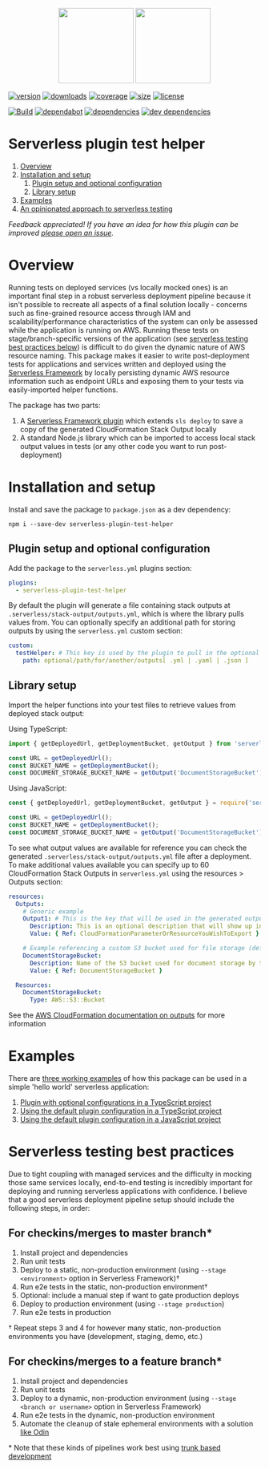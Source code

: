<p align="center">
  <img height="150" src="https://avatars0.githubusercontent.com/u/36457275?s=400&u=16d355f384ed7f8e0655b7ed1d70ff2e411690d8&v=4e">
  <img height="150" src="https://user-images.githubusercontent.com/2955468/50581158-0b705200-0e25-11e9-9fd5-0fe422e00f2e.png">
</p>

[![version][version]][version-url] [![downloads][downloads]][downloads-url] [![coverage][coverage]][coverage-url] [![size][size]][size-url] [![license][license]][license-url]

[![Build][build]][build-url] [![dependabot][dependabot]][dependabot-url] [![dependencies][dependency]][dependency-url] [![dev dependencies][dev-dependency]][dev-dependency-url]

# Serverless plugin test helper

1. [Overview](#overview)
1. [Installation and setup](#installation-and-setup)
   1. [Plugin setup and optional configuration](#plugin-setup-and-optional-configuration)
   1. [Library setup](#library-setup)
1. [Examples](#Examples)
1. [An opinionated approach to serverless testing](#an-opinionated-approach-to-serverless-testing)

_Feedback appreciated! If you have an idea for how this plugin can be improved [please open an issue](https://github.com/manwaring/serverless-plugin-test-helper/issues/new)._

# Overview

Running tests on deployed services (vs locally mocked ones) is an important final step in a robust serverless deployment pipeline because it isn't possible to recreate all aspects of a final solution locally - concerns such as fine-grained resource access through IAM and scalability/performance characteristics of the system can only be assessed while the application is running on AWS. Running these tests on stage/branch-specific versions of the application (see [serverless testing best practices below](#serverless-testing-best-practices)) is difficult to do given the dynamic nature of AWS resource naming. This package makes it easier to write post-deployment tests for applications and services written and deployed using the [Serverless Framework](https://serverless.com/framework/) by locally persisting dynamic AWS resource information such as endpoint URLs and exposing them to your tests via easily-imported helper functions.

The package has two parts:

1. A [Serverless Framework plugin](https://github.com/serverless/plugins) which extends `sls deploy` to save a copy of the generated CloudFormation Stack Output locally
1. A standard Node.js library which can be imported to access local stack output values in tests (or any other code you want to run post-deployment)

# Installation and setup

Install and save the package to `package.json` as a dev dependency:

`npm i --save-dev serverless-plugin-test-helper`

## Plugin setup and optional configuration

Add the package to the `serverless.yml` plugins section:

```yml
plugins:
  - serverless-plugin-test-helper
```

By default the plugin will generate a file containing stack outputs at `.serverless/stack-output/outputs.yml`, which is where the library pulls values from. You can optionally specify an additional path for storing outputs by using the `serverless.yml` custom section:

```yml
custom:
  testHelper: # This key is used by the plugin to pull in the optional path value
    path: optional/path/for/another/outputs[ .yml | .yaml | .json ]
```

## Library setup

Import the helper functions into your test files to retrieve values from deployed stack output:

Using TypeScript:

```ts
import { getDeployedUrl, getDeploymentBucket, getOutput } from 'serverless-plugin-test-helper';

const URL = getDeployedUrl();
const BUCKET_NAME = getDeploymentBucket();
const DOCUMENT_STORAGE_BUCKET_NAME = getOutput('DocumentStorageBucket');
```

Using JavaScript:

```js
const { getDeployedUrl, getDeploymentBucket, getOutput } = require('serverless-plugin-test-helper');

const URL = getDeployedUrl();
const BUCKET_NAME = getDeploymentBucket();
const DOCUMENT_STORAGE_BUCKET_NAME = getOutput('DocumentStorageBucket');
```

To see what output values are available for reference you can check the generated `.serverless/stack-output/outputs.yml` file after a deployment. To make additional values available you can specify up to 60 CloudFormation Stack Outputs in `serverless.yml` using the resources > Outputs section:

```yml
resources:
  Outputs:
    # Generic example
    Output1: # This is the key that will be used in the generated outputs file
      Description: This is an optional description that will show up in the CloudFormation dashboard
      Value: { Ref: CloudFormationParameterOrResourceYouWishToExport }

    # Example referencing a custom S3 bucket used for file storage (defined under Resources section below)
    DocumentStorageBucket:
      Description: Name of the S3 bucket used for document storage by this stack
      Value: { Ref: DocumentStorageBucket }

  Resources:
    DocumentStorageBucket:
      Type: AWS::S3::Bucket
```

See the [AWS CloudFormation documentation on outputs](https://docs.aws.amazon.com/AWSCloudFormation/latest/UserGuide/outputs-section-structure.html) for more information

# Examples

There are [three working examples](examples) of how this package can be used in a simple 'hello world' serverless application:

1. [Plugin with optional configurations in a TypeScript project](examples/custom-ts)
1. [Using the default plugin configuration in a TypeScript project](examples/default-ts)
1. [Using the default plugin configuration in a JavaScript project](examples/default-ts)

# Serverless testing best practices

Due to tight coupling with managed services and the difficulty in mocking those same services locally, end-to-end testing is incredibly important for deploying and running serverless applications with confidence. I believe that a good serverless deployment pipeline setup should include the following steps, in order:

## For checkins/merges to master branch\*

1. Install project and dependencies
1. Run unit tests
1. Deploy to a static, non-production environment (using `--stage <environment>` option in Serverless Framework)†
1. Run e2e tests in the static, non-production environment†
1. Optional: include a manual step if want to gate production deploys
1. Deploy to production environment (using `--stage production`)
1. Run e2e tests in production

† Repeat steps 3 and 4 for however many static, non-production environments you have (development, staging, demo, etc.)

## For checkins/merges to a feature branch\*

1. Install project and dependencies
1. Run unit tests
1. Deploy to a dynamic, non-production environment (using `--stage <branch or username>` option in Serverless Framework)
1. Run e2e tests in the dynamic, non-production environment
1. Automate the cleanup of stale ephemeral environments with a solution [like Odin](https://github.com/manwaring/odin)

\* Note that these kinds of pipelines work best using [trunk based development](https://trunkbaseddevelopment.com/)

<!-- Badge icons -->

[version]: https://flat.badgen.net/npm/v/serverless-plugin-test-helper?icon=npm&label=npm@latest
[downloads]: https://flat.badgen.net/npm/dt/serverless-plugin-test-helper?icon=npm
[coverage]: https://flat.badgen.net/codecov/c/github/manwaring/serverless-plugin-test-helper/?icon=codecov
[size]: https://flat.badgen.net/packagephobia/install/serverless-plugin-test-helper
[license]: https://flat.badgen.net/npm/license/serverless-plugin-test-helper/
[language]: https://flat.badgen.net/badge/typescript/typescript/?icon&label
[style]: https://flat.badgen.net/badge/code%20style/prettier?color=purple&icon=terminal&label
[build]: https://flat.badgen.net/circleci/github/manwaring/serverless-plugin-test-helper/master?icon=circleci
[dependabot]: https://flat.badgen.net/dependabot/manwaring/serverless-plugin-test-helper/?icon=dependabot&label=dependabot
[dependency]: https://flat.badgen.net/david/dep/manwaring/serverless-plugin-test-helper
[dev-dependency]: https://flat.badgen.net/david/dev/manwaring/serverless-plugin-test-helper/?label=dev+dependencies

<!-- Badge URLs -->

[version-url]: https://npmjs.com/package/serverless-plugin-test-helper
[downloads-url]: https://www.npmjs.com/package/serverless-plugin-test-helper
[coverage-url]: https://codecov.io/gh/manwaring/serverless-plugin-test-helper
[size-url]: https://packagephobia.now.sh/result?p=serverless-plugin-test-helper
[license-url]: https://www.npmjs.com/package/serverless-plugin-test-helper
[build-url]: https://circleci.com/gh/manwaring/serverless-plugin-test-helper
[dependabot-url]: https://flat.badgen.net/dependabot/manwaring/serverless-plugin-test-helper
[dependency-url]: https://david-dm.org/manwaring/serverless-plugin-test-helper
[dev-dependency-url]: https://david-dm.org/manwaring/serverless-plugin-test-helper?type=dev
